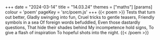 +++
date = "2024-03-14"
title = "14.03.24"
themes = ["maths"]
[params]
  colour = 'poem'
  pageKey = 'src/poem.js'
+++
{{< poem >}}
Tests that turn out better,
Gladly swinging into fun,
Cruel tricks to gentle teasers,
Friendly symbols in a sea
Of foreign words befuddled,
Even those dastardly questions,
That hide their shades behind
My incompetence hold signs,
To give a flash of inspiration
To hopeful shots into the night.
{{< /poem >}}
